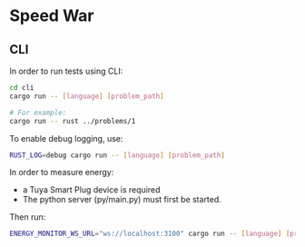 # Speed War

## CLI

In order to run tests using CLI:

```sh
cd cli
cargo run -- [language] [problem_path]

# For example:
cargo run -- rust ../problems/1
```

To enable debug logging, use:

```sh
RUST_LOG=debug cargo run -- [language] [problem_path]
```

In order to measure energy:

- a Tuya Smart Plug device is required
- The python server (py/main.py) must first be started.

Then run:

```sh
ENERGY_MONITOR_WS_URL="ws://localhost:3100" cargo run -- [language] [problem_path]
```
